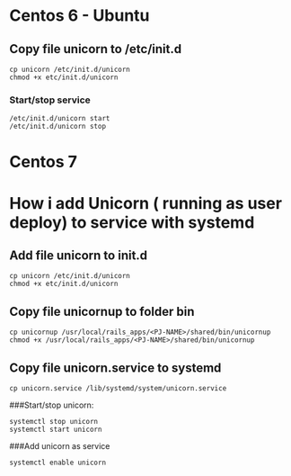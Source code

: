 # Centos 6 - Ubuntu
## Copy file unicorn to /etc/init.d
```
cp unicorn /etc/init.d/unicorn
chmod +x etc/init.d/unicorn
```
### Start/stop service
```
/etc/init.d/unicorn start
/etc/init.d/unicorn stop
```
# Centos 7
# How i add Unicorn ( running as user deploy) to service with systemd
## Add file unicorn to init.d
```
cp unicorn /etc/init.d/unicorn
chmod +x etc/init.d/unicorn
```
## Copy file unicornup to folder bin
```
cp unicornup /usr/local/rails_apps/<PJ-NAME>/shared/bin/unicornup
chmod +x /usr/local/rails_apps/<PJ-NAME>/shared/bin/unicornup
```
## Copy file unicorn.service to systemd
```
cp unicorn.service /lib/systemd/system/unicorn.service
```
###Start/stop unicorn:
```
systemctl stop unicorn
systemctl start unicorn
```
###Add unicorn as service
```
systemctl enable unicorn
```
